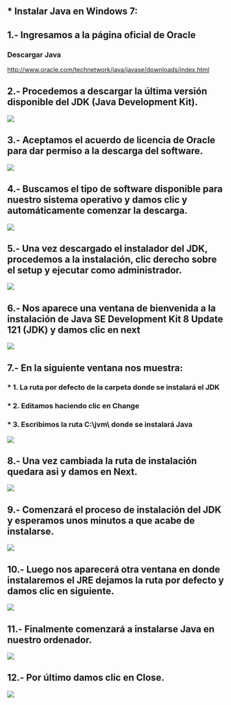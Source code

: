 ## * Instalar Java en Windows 7:
## 1.- Ingresamos a la página oficial de Oracle
### Descargar Java
http://www.oracle.com/technetwork/java/javase/downloads/index.html
## 2.- Procedemos a descargar la última versión disponible del JDK (Java Development Kit).
![](https://lh3.googleusercontent.com/lg71N_DV4_4Afz70mZGiGwB120hYqe65QLi9Mj1wnCV0RlCK_gvzUcoTUzTuKK2UB91DzSZ3R6uDyw6bFa0FmMdY6AyJSYdxRhnUrMS6lZoMPSmojnBQODwakIKsUv-SWpbWuddL6762csFR2xxI1j8yEDmBQwGZbbmUdbn24F87ojFu4COzMaP8DeMG2GuQsn4oRFCiadKywS7wosTGw9WvkhKDbTVnt3c19y5VeTYkB24Fte7rw1acAOg6d26Xk3UUJs0ScqiT--Bn8oHKslQCi08DdVhbjkH7WtfHO6WSWSUL92RBlwOgVJvAW_zXqPQDjY5CHP95rANOZQxLj5pTjGlR-nUfqYXM3_RhWK74BnJbcqIUNQiW_2pVQ1TmuEXPT-juKkkor-rR3WCRWlJelNYDkNRY6A9jjeIKGKi8nZEIjKfhQSzrW0r9sDV0sp51gsLvhRosP2XBlWXXxypaMwjEz9V-_hqMLENO9aPyQfZkTXH_UMkKsnjaTZQxwcB7Q98EqJSi0bU-Hzt0jssfWATmKOz0r4E7fKxSVqo4XRBC1dhr5iCj6IP3tIq_H2FoZC8NElHg9O9HL2JegJjXNA8zWtjsfeDPCRSEk_1AI4xDusWV=w1006-h534-no)
## 3.- Aceptamos el acuerdo de licencia de Oracle para dar permiso a la descarga del software.
![](https://lh3.googleusercontent.com/1CEKhNNHEJHQD0Q1vxkeeYJr6kF6_4jSFX1OT57YTfUp7siWgD5nOB07ZuHg3zqN0Aws1WjBmPd2UfCJRKjtA91Qnj9lE98jSuOcttZ2_ofY3AZXd8EEdfUoLCJcB7pQw052iTwl47GKeeJNapcOfoKMM8QEC9py7Ybk87ziduhIDG_BY2Igma2wZOfd0itEwzwm8LamD_MaVJha_enXsXZ_YrpJ-RQ8XWDpejyGBD9qpm__s00-OPdbDF4jgifyshp_kNjbo8yjf1Uto8YqLpb0JQTSazMomyRdb-UxUdRQ2EiqtDCIoZHLcV-SpbPXbgV6n1JY_RHNZgPOH9qaJ8DU20k8ReHBDbgLD4iOQz_usR6aUVsZlGoeg5gtkbrUEQOty6zthQ4rWbApAIZ5WCUg6lyE_b51EIvzwQkXvxc4VXJ-Prb1ebeow-zK6YT4r5Ym0Zv631-q3Kr6oZ7QLQ-yljZmumAliww_yzxNluQc9Di4YC6kFo85vtpud8OCJ-fbwutnhmZQCFxRoS9DNoUUsEixbAgJJv0pX7lUKUGVCx0JBP0L1aSNwe4_FZU9hfK5oZOW5kg8gHs9vd2pauRltmfuzOZy3N_XWV_bQnlxeDZmB6eP=w536-h82-no)
## 4.- Buscamos el tipo de software disponible para nuestro sistema operativo y damos clic y automáticamente comenzar la descarga.
![](https://lh3.googleusercontent.com/xi-9tTGkkEb6NnCvJph2Ru9wbZ8fJotMX8dDIomjP7K-2wl48TuzvCbR5mL2HJZJtRTh6wAP5k485i2lozh-TPKHMzQ6FixVWRvT085ECjEaDhvoHnzSUUy-OnECRGfGBu0tNIzUKZirX-k81JP03N5s20liqxQLTojsmT6gjV6rDlWLlqMGdI6GpzKHHtfaDUdit_Dvq4i9oO_749Qv8vXnvPAhIbrrGh0hVDnwAXwFYX0Qaon6UICLfUd714lXGLJP_lDIMLbQ0KBGhUoegXC1JmqfU0YPArpGpCj-KiXhtDXhYAJXgxaWnQ4wkXUeQand2QTBcRIyOoO5X-ke0aCAvKwEsh6xDRjWP6atb7NcE84vKp3jK_7MtnhuyW-l8MeRW6BFxphdf5SQtzYD1KGIG73DZ8DhCExjE5EIq0Zofuxqrc3QGwfInWz3SJOLr53Z1exde3ByR-7kNMS8oz-MjYpGAfkI3qqK_Tu9oaplNf3ewCq6Qli0BNVbS30vAwz03erRhqfanDbJc2jpqV8LisDfSrAmlpvY1jz-Yq5iwRLPmof4-JeCYoMOas0Eixcne9x58-zt-h0Mdl5Qmkiy3Fcf06gkWVG_yH4MzcNa2ZoHdDkE=w541-h296-no)
## 5.- Una vez descargado el instalador del JDK, procedemos a la instalación, clic derecho sobre el setup y ejecutar como administrador.
![](https://lh3.googleusercontent.com/3l6OJHiK21CPUAvqlytreJqAp_R__QHq15BBmzzVIxrtR_544KjDrW_3x0scy4hgq8x7pqmbqVeBu3JgruzbqUiyeMtUDK84AYKWYmlixL-QRKn6XPvLIJUF1C6TVPwfkA29NTXh3Aq1yE8G4789_SO4HozTx7UTOmAPrBl-zknwbYQjm0M_fNMHJMpMXthzEh2dd1BUoGRSo7XmZBFjJ0llOekxPmMKpVSNHIPf_zdcmE7uiSHNzFYn6bdotRGooFGFxuKjpGGkJN-vIkGmbmwJOjHcf5GiFGoGFGoux2tjcKxoT-XKe_7yXutVsAlOQ5xRZInbK6ZB3-W3BYD2D9tHe7bS6eJOuFBx3V6D56Sx9ApymfNjqmkblr0MSloF-CZq3scF6sQ8tTDYigWUShKAucpwwlFDNpmVMRgM_tBRvWPIRppF5OXnPsNQzw-6uIuWgIK7leJittnAOIaD35SI0GcwqHCUCgya9TLyu1AKV5zHNHHMr2DPdxGCC3nMk2hAvLjTUo9negJX8UZsWlT_iqBFspDofugiyLOYMvz5Ua5z2yP0Y2JdJX0JSJsh1LRpRbXab-4Gge09sy3dswYp2HS18Lj9LU-wK_oxq6X2ktaelLDt=w547-h171-no)
## 6.- Nos aparece una ventana de bienvenida a la instalación de Java SE Development Kit 8 Update 121 (JDK) y damos clic en next
![](https://lh3.googleusercontent.com/LF7nniY4zsGGJMMol2llXNuoGdD8yjEGbLs9CaxeYpQwidFUUJds6pDRwEwFdin13twTzPrDuqlIzyxKeXF0k9TQ8bkpXELX-muj0eCUa4--6bct9ywcd8zhEijc45LNFJdJcOHFEXHmJ22c39MMzdvlEy6PhCVqO45wEsD27TENHsz-rXSUuYoxtJE6t95CNBRVaCn1lx_YDR94w4kZNvBBt8fgYxPYARzzAUqwmbybTmRWOQRWAbC5nMSXPI9ePSeOW1G2ND9EY37n4BsrTX7eVOKOywFUhpbETV5jizK978MnfjrDvUfPlLT9AlNjpBJIX8z3fI52MaQkeukFSIsl_O8pAsxM4B1CIoYsz9LBwqTBAlG38chHC_j_-hTIxoWZv6MDn-cZMUVfpz4i6oGldPy1aXj7LY8imBRd5aIJRDDnxEjh_IG7JryZ0LNJavb1NRsfxIVKVRn3PrsnmLnXMvXCUG--4nOAPPWv2Yb-werOJAagEWC-5HxorL8KnWrB5R_UMkd_fe3pAcoEwL0lInk3dP_v4y25sCZMzbp6SAJ4ALL-vTBR1mOYojHNyR58QmkpO_CcUWy7DNbgbQlOEPuMLqPbY8wB-mNmAgj9uvmOWKxV=w511-h395-no)
## 7.- En la siguiente ventana nos muestra:
### * 1. La ruta por defecto de la carpeta donde se instalará el JDK
### * 2. Editamos haciendo clic en Change
### * 3. Escribimos la ruta C:\jvm\ donde se instalará Java
![](https://lh3.googleusercontent.com/WGpsqh0-k7YKu-4ob2XNnm9C3-6LZWZN7LjvcZim_mm00QkQSs8Q7Az5iDB_JmZFyh2qeNJ9yNPAN8EWL5eK0tP_NJKZxYysSkPEsTN7QvCGqdJeqa8skx72QNkfbvdUq4cC8tkhzAsUX7JmfnMSB6tdSEEzHpII9BWAkshP0xO72AW2gBSa7VKUyMge7hxeeCTHlgepXdQC_MPRzUhnYm0AXwoY7b2sQjkKi3TNGbPeQzZ2UfcVDYNt8J03H4Ff-7vtue7uAo7MhH5STgLmI-mYilEx2u-ns0SUmreqMPSsH-hnynkMkblwB5k66spLxSKnF74WOL3yG74mK3o-u8jnuOjMYUgppfFduQqu6v_TPQZbVGtaprnc3GcdogTRViRmSxKOAaXT7sehaJ37_HdfP9LhpEFOrV1JK3twc0IA08i7BawqCe2EPRqrOCtCeDBqWrUyn3zx-li8kkBiKL0E9SJ0LipZaFO5MO41hFArwrIhMKOSlqiTgVyYpi4y-JlEwbrIhhi4GbY9DxRYocqZmHw0ifJMYgEbPWu7dS2UWI94dWMPfodXqCsX1pxZ4brSpotnhcl7XXcR0WQxMA7c5jki_aJ6cLolacSQNqvxE_KLFAeN=w1006-h374-no)
## 8.- Una vez cambiada la ruta de instalación quedara asi y damos en Next.
![](https://lh3.googleusercontent.com/rXGZMMlwzOsVrNRovnspuYcPuLfw7VDsLL5z_zOkf08GYHq4n1xLmErzDOgpDaUCPEg2L0xHt3yicLODujpteFElT7wQtaKSqunDSrNLzPQw0vJIWbIFStJdq__jwmhAWh3w2laGCIDkhyazQwjB_JIXbItDEVi_HpUr1DinjpE-tG1gJn_0rXZGrw5UEorKKdkqZogXRQP6IThsH2O86X7NXf98GnCvArMG43q-AGGUDE6tzdQ3FOxIeC3L0ACo8gyo5H6AXVXcJ9dBDcWoe7mP3dtMOX5M5l6lraHNb82E_L5ENNq_u-DelvNTvPpb1uG-9eb7R1Mz3ZuPN3uElkw4zq6Urt8zoQNef5-xRbhMU_Ha8a2OIQZNXoV_RYyadyvlqeXdYyFjbnTkBThuugMHu7RA0OU0JzozLU2hpA0GnpUiMCxRL_CTYNRJgeHgZtlMp91T3-BIjTCp441ueFe64sDRkx9R1rh9QRsrywFqloCwe1Gzeq0MKjF9GBDoBY8VyTzY02WBwOivvAl4w_hn4kVMwrU-5lJGXM3p_HlYL157G7apib_j85LJD_YCIIFVVhDtCTVCdM8EUP-onNk6dJmFB5A4e3mYNaQ34FSVDCrugbeB=w516-h398-no)
## 9.- Comenzará el proceso de instalación del JDK y esperamos unos minutos a que acabe de instalarse.
![](https://lh3.googleusercontent.com/SQ78NurMaaePflT4H5NZyZJNrco7xT_Zwk5TFvaDzTewSAz_UtYydkSObjd3rQY8d4_MyU1NGra7_vqaIAa4SbRYcPBvUHGG4HQnhq1bVO4VnAyo6qv5hDqdqs7fwLUcsT1s0gpkfRkxjwAZhtfTVbR7URGdSRLsrtJak3P5AATDawpfPIyVaNDzTWyto-Xw7We6SeMOvL85jOl1o70JtQNyrqmsIM10-iSRhfExpTHAs7uCW-10F4A6u8XH-ER3MXyp82heWx3nx7djGEeyLaixxz4sz3v0Q7_7UiPrcRHALBqZ1xmsnnKfcAeVWa91DsAfm5M5Pa6Ym2OjM9oUdBZCkU5HdodJZ8WGXJhn1KtCCUYmbjEKSyNQ6LZvID4iT-95M4JbeInXo0NGBXfoqLC0eSQ28klnHemsAzXTTmRM1odyZA1TdYyF-aT7qpt2AZjGmhuG3vbb-JrwB_ecutM6QcOPUPEh6f74MXRAVfFONEIANervZYr5gQ0dDfivzCyBHd5bg6-xm7LRFCFezJppq-1LeN7O2jPCU9yXfpm-0ePoYzjOMy0zhPhBNEhkWFt-Q7HVYM_9KAznJi4yb8huUHlHvefBlmleGA7fxroD78SXAn7h=w522-h400-no)
## 10.- Luego nos aparecerá otra ventana en donde instalaremos el JRE dejamos la ruta por defecto y damos clic en siguiente.
![](https://lh3.googleusercontent.com/VCscGmZCb-vnnAO4Nh4P7rgc0USW1UFk7PJE5gx7YF1oX_7DEH6sxtxO3AhjzYSE4XsFmiVU-SJHE6rfLAjH-uud7_rhIV7OiFu-faqCAUvhR1rK6vSd8he_yy1qk6qDRNkxlBiAC3kcUI7-OGZpKoxy7jUB6XhMYhN6RruVRIlBDnboYaUJ6-GspKonB-6AI_rRE7bqcui5mrK0sVDNifestLfDe1q18DxSdBvqgYlMOZVauBIpZ7HGt4SY6w_UXZaeKPkd1rPNVoWpSvI7RFI1SGU-AbZ73SIglUl5kGkOZT7W_O7fzIA8MrN7O6Ws3b1pvn1M5NVoDbuW2nOQan9DD-vRk3r40DqN22GloZoXvDsiUAO4xjXgEKPB3c6CfzscqsdQC4KdGY1BXF1PK59Lthg5kp0iw6ARLS3b-ZjqbySUOTc--ReVctXeixyxt8dzZInpjOQ6KLADgpDRSHzTcN5cBt26B0THdaVzeKznMvlHg6gn4l_f53oi-VSYl76tpr9YM_Y6umFJd4QUp_48hTpmUlRAzNQ0DS6HbU9sVJGSvi_u_WMd-5wz63hpdY_OeAU-1mBElA83hIHkf1s91FcaLkPjyNdPEinSZlrojwX-T6SZ=w518-h397-no)
## 11.- Finalmente comenzará a instalarse Java en nuestro ordenador.
![](https://lh3.googleusercontent.com/t-m7qCtKn512iKDw7msLL3GE_42sbG8PP1_2wtPwIQfU7Wrc7xy2QiWLn_aqhWKZUI38kzP-C79bhOqwvAxmyxmj6lWGwVWnFU_ya-4GLGIhtTZsSpwlkjwXdeErar7Jt6kT38ukvT66lJ9px37-e0qhCDr2VpGTahQIhdBQ0n3Zyh7RRBu9bKQAofm4FqZxM2X6P4OsdPbvBpulrhpaRnRDYICi4_t0Vq7PztvLYO4qih32r9pSk5lHCww9H7W8eGb-9YfOjfKuPthuhMPWPzxl7UG1Y8CQ_-HH0ltPyGkdbC1RpubInWpzZ3Bkb734Xa-_KVEK24Fe9U7tEEp6zu0RO_JZWULaYHnpVq-HHPRbV6suKA0x0Z6dt9ucmupOUYRZSdmWBNfcFfujXNYw7X0pC7PyEraIBB6DKDuvfJmFLJBaMpk_GcBnnsUhzRT0lQYZbZBHZXH77kh06HNukh00Zc-0h0ZwYde0a4MQfwxFDAUh6YobyFsrWLp0nRv7amS5u6PU-A5wGzU3X7ecO_jLa3nttEien-Sw4tu39507KDuzLQOlgCiACFFJZBiSMD-qikMji2_mldBx7PVCqfYofb9aE8GIoS1K0X4vbg3cLtXl58f0=w525-h399-no)
## 12.- Por último damos clic en Close.
![](https://lh3.googleusercontent.com/OMAfKLOIlkPf5VgGyTQ5Qv5v6AhxfK5274pDFOgiLvInnuHhbE1mkoCAGj-7S0LSsItDLjalDQ-3ME0aLo6g1Ip81Csd872qQtyF_Oxu_Bfh9MCsKt3gPZcIfIuXrlXgN0ywpsdjgIOHkoaE9B3SAH1vrvlWZtFuf6bDx8pd_yrWqjqzotOgZox2oAJEPC2z9DRd5IHXqZ7uk3YMGGPYvZVk_HvbVuXtExXNVFgmfyN9-ZwLB18E09bl-tzK-CPDeBlC9vjXLopRz5BRPyxA8CRAXk_Oy_w85mvDkaYi12IyEGtdcMpoCBOuT6DEJqbAK1dDsfg2HR8J0heKy9piPi_DyUo0K7gJC1JS50F6WUHLGAan7xAywjbhhlZBWDfJvaIlhuZusg_Hi8M2eFYHzsujDx8YP-XT5zgIOObJ8VjFgiXvjk1gEVdVtXTy3FKpxy1xwiHkS_i5cPsH6Up7iLzGlzj841KfPlPFDx5-CObPI9C2_nlx7kkDIjNcs3HYN4srUXPjYh9Ur2bsGv_x8lUW2sOyLYyu5Ctnvwqd07rCdBa2kvD6CCIR0qpnbGH2pemXbAfn8TyNie_IyrJxBYRvP8Qzl5Q6dDpz-qfeYHtpzLYz1Z2L=w521-h395-no)